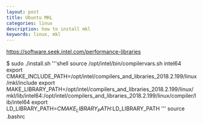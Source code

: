 ```yaml
---
layout: post
title: Ubuntu MKL
categories: linux
description: how to install mkl
keywords: linux, mkl
---
```



https://software.seek.intel.com/performance-libraries

	
$ sudo ./install.sh
'''shell
source /opt/intel/bin/compilervars.sh intel64
export CMAKE_INCLUDE_PATH=/opt/intel/compilers_and_libraries_2018.2.199/linux/mkl/include
export MAKE_LIBRARY_PATH=/opt/intel/compilers_and_libraries_2018.2.199/linux/mkl/lib/intel64:/opt/intel/compilers_and_libraries_2018.2.199/linux/compiler/lib/intel64
export LD_LIBRARY_PATH=$CMAKE_LIBRARY_PATH:$LD_LIBRARY_PATH
'''
source .bashrc
